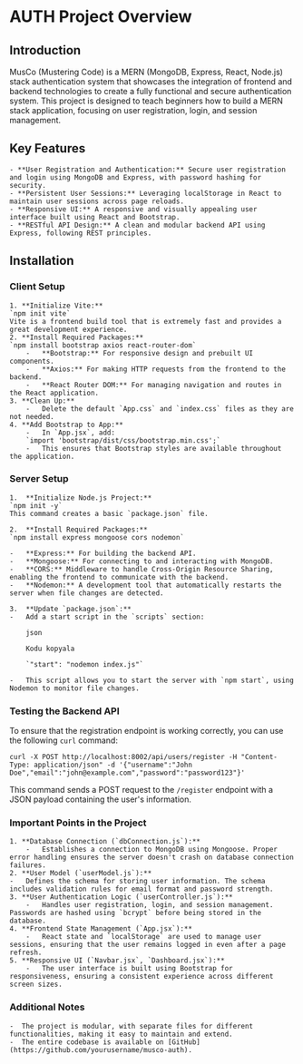 # AUTH Project Overview

## Introduction

MusCo (Mustering Code) is a MERN (MongoDB, Express, React, Node.js) stack authentication system that showcases the integration of frontend and backend technologies to create a fully functional and secure authentication system. This project is designed to teach beginners how to build a MERN stack application, focusing on user registration, login, and session management.

## Key Features

    - **User Registration and Authentication:** Secure user registration and login using MongoDB and Express, with password hashing for security.
    - **Persistent User Sessions:** Leveraging localStorage in React to maintain user sessions across page reloads.
    - **Responsive UI:** A responsive and visually appealing user interface built using React and Bootstrap.
    - **RESTful API Design:** A clean and modular backend API using Express, following REST principles.

## Installation

### Client Setup

    1. **Initialize Vite:**
    `npm init vite`
    Vite is a frontend build tool that is extremely fast and provides a great development experience.
    2. **Install Required Packages:**
    `npm install bootstrap axios react-router-dom`
        -   **Bootstrap:** For responsive design and prebuilt UI components.
        -   **Axios:** For making HTTP requests from the frontend to the backend.
        -   **React Router DOM:** For managing navigation and routes in the React application.
    3. **Clean Up:**
        -   Delete the default `App.css` and `index.css` files as they are not needed.
    4. **Add Bootstrap to App:**
        -   In `App.jsx`, add:
        `import 'bootstrap/dist/css/bootstrap.min.css';`
        -   This ensures that Bootstrap styles are available throughout the application.

### Server Setup

    1.  **Initialize Node.js Project:**
    `npm init -y`
    This command creates a basic `package.json` file.

    2.  **Install Required Packages:**
    `npm install express mongoose cors nodemon`

    -   **Express:** For building the backend API.
    -   **Mongoose:** For connecting to and interacting with MongoDB.
    -   **CORS:** Middleware to handle Cross-Origin Resource Sharing, enabling the frontend to communicate with the backend.
    -   **Nodemon:** A development tool that automatically restarts the server when file changes are detected.

    3.  **Update `package.json`:**
    -   Add a start script in the `scripts` section:

        json

        Kodu kopyala

        `"start": "nodemon index.js"`

    -   This script allows you to start the server with `npm start`, using Nodemon to monitor file changes.

### Testing the Backend API

To ensure that the registration endpoint is working correctly, you can use the following `curl` command:

`curl -X POST http://localhost:8002/api/users/register -H "Content-Type: application/json" -d '{"username":"John Doe","email":"john@example.com","password":"password123"}'`

This command sends a POST request to the `/register` endpoint with a JSON payload containing the user's information.

### Important Points in the Project

    1. **Database Connection (`dbConnection.js`):**
        -   Establishes a connection to MongoDB using Mongoose. Proper error handling ensures the server doesn't crash on database connection failures.
    2. **User Model (`userModel.js`):**
    -   Defines the schema for storing user information. The schema includes validation rules for email format and password strength.
    3. **User Authentication Logic (`userController.js`):**
        -   Handles user registration, login, and session management. Passwords are hashed using `bcrypt` before being stored in the database.
    4. **Frontend State Management (`App.jsx`):**
        -   React state and `localStorage` are used to manage user sessions, ensuring that the user remains logged in even after a page refresh.
    5. **Responsive UI (`Navbar.jsx`, `Dashboard.jsx`):**
        -   The user interface is built using Bootstrap for responsiveness, ensuring a consistent experience across different screen sizes.

### Additional Notes

    -  The project is modular, with separate files for different functionalities, making it easy to maintain and extend.
    -  The entire codebase is available on [GitHub](https://github.com/yourusername/musco-auth).
